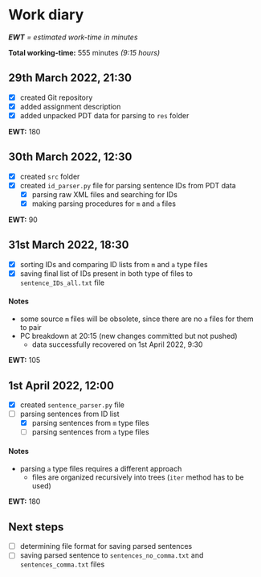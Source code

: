 # Work diary
***EWT** = estimated work-time in minutes*

**Total working-time:** 555 minutes *(9:15 hours)*

## 29th March 2022, 21:30

- [x] created Git repository
- [x] added assignment description
- [x] added unpacked PDT data for parsing to <code>res</code> folder

**EWT:** 180

## 30th March 2022, 12:30

- [x] created <code>src</code> folder
- [x] created <code>id_parser.py</code> file for parsing sentence IDs from PDT data
    - [x] parsing raw XML files and searching for IDs
    - [x] making parsing procedures for <code>m</code> and <code>a</code> files

**EWT:** 90

## 31st March 2022, 18:30

- [x] sorting IDs and comparing ID lists from <code>m</code> and <code>a</code> type files
- [x] saving final list of IDs present in both type of files to <code>sentence_IDs_all.txt</code> file

#### Notes
- some source <code>m</code> files will be obsolete, since there are no <code>a</code> files for them to pair
- PC breakdown at 20:15 (new changes committed but not pushed)
    - data successfully recovered on 1st April 2022, 9:30

**EWT:** 105

## 1st April 2022, 12:00

- [x] created <code>sentence_parser.py</code> file
- [ ] parsing sentences from ID list
  - [x] parsing sentences from <code>m</code> type files
  - [ ] parsing sentences from <code>a</code> type files

#### Notes
- parsing <code>a</code> type files requires a different approach
  - files are organized recursively into trees (<code>iter</code> method has to be used)

**EWT:** 180

## Next steps
- [ ] determining file format for saving parsed sentences
- [ ] saving parsed sentence to <code>sentences_no_comma.txt</code> and <code>sentences_comma.txt</code> files